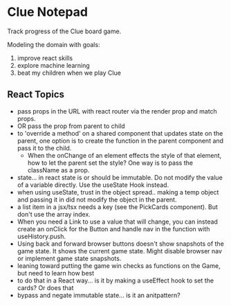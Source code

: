 # Clue Notepad

Track progress of the Clue board game.

Modeling the domain with goals:

1. improve react skills
2. explore machine learning
3. beat my children when we play Clue

## React Topics

- pass props in the URL with react router via the render prop and match props.
- OR pass the prop from parent to child
- to 'override a method' on a shared component that updates state on the parent, one option is to create the function in the parent component and pass it to the child.
  - When the onChange of an element effects the style of that element, how to let the parent set the style? One way is to pass the className as a prop.
- state... in react state is or should be immutable. Do not modify the value of a variable directly. Use the useState Hook instead.
- when using useState, trust in the object spread.. making a temp object and passing it in did not modify the object in the parent.
- a list item in a jsx/tsx needs a key (see the PickCards component). But don't use the array index.
- When you need a Link to use a value that will change, you can instead create an onClick for the Button and handle nav in the function with useHistory.push.
- Using back and forward browser buttons doesn't show snapshots of the game state. It shows the current game state. Might disable browser nav or implement game state snapshots.
- leaning toward putting the game win checks as functions on the Game, but need to learn how best
- to do that in a React way... is it by making a useEffect hook to set the cards? Or does that 
- bypass and negate immutable state... is it an anitpattern?